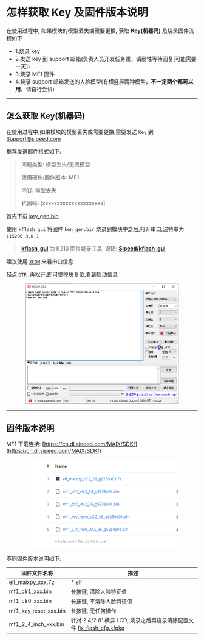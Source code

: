 # 怎样获取 Key 及固件版本说明

在使用过程中, 如果模块的模型丢失或需要更换, 获取 **Key(机器码)** 及烧录固件流程如下

- 1.烧录 key
- 2.发送 key 到 support 邮箱(负责人员开发任务重，请耐性等待回复[可能需要一天])
- 3.烧录 MF1 固件
- 4.烧录 support 邮箱发送的人脸模型(有横竖屏两种模型，**不一定两个都可以用**，请自行尝试)

---

## 怎么获取 Key(机器码)

在使用过程中,如果模块的模型丢失或需要更换,需要发送 `Key` 到 <Support@sipeed.com>

推荐发送邮件格式如下:

> 问题类型: 模型丢失/更换模型
>
> 使用硬件/固件版本: MF1
>
> 内容: 模型丢失
>
> 机器码: [xxxxxxxxxxxxxxxxxxxxx]


首先下载 [key_gen.bin](https://fdvad021asfd8q.oss-cn-hangzhou.aliyuncs.com/Sipeed_M1/firmware/key_gen_v1.2.bin)

使用 `kflash_gui` 将固件 `ken_gen.bin` 烧录到模块中之后,打开串口,波特率为`115200,8,N,1`

> **[kflash_gui](https://github.com/Sipeed/kflash_gui/releases)** 为 K210 固件烧录工具, 源码: [**Sipeed/kflash_gui**](https://github.com/Sipeed/kflash_gui)

建议使用 [`XCOM`](tools/XCOM_V2.2.exe) 来看串口信息

轻点 `DTR` ,再松开,即可使模块复位,看到启动信息

<center class="half">
<img src="assests/how_to_get_key.png" height = 50% width = 80% />
</center>

---

## 固件版本说明

MF1 下载连接: [https://cn.dl.sipeed.com/MAIX/SDK/](https://cn.dl.sipeed.com/MAIX/SDK/)

<center class="half">
<img src="assests/download_mf1_firmware.png" height = 50% width = 80% />
</center>


不同固件版本说明如下:

| 固件文件名称 | 描述 |
| --- | --- |
| elf_maixpy_xxx.7z | *.elf |
| mf1_clr1_xxx.bin | 长按键, 清除人脸特征值
| mf1_clr0_xxx.bin | 长按键, 不清除人脸特征值
| mf1_key_reset_xxx.bin | 长按键, 无任何操作 |
| mf1_2_4_inch_xxx.bin | 针对 2.4/2.8' 横屏 LCD, 烧录之后再烧录清除配置文件 [fix_flash_cfg.kfpkg](https://cn.dl.sipeed.com/MAIX/SDK/MF1_SDK_Prebuild/dev/fix_flash_cfg.kfpkg)
